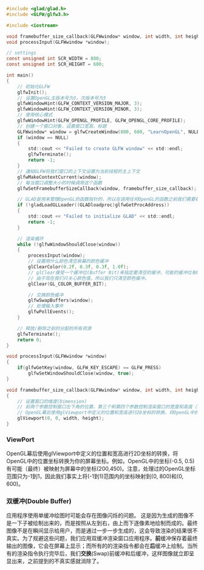 ```c
#include <glad/glad.h>
#include <GLFW/glfw3.h>

#include <iostream>

void framebuffer_size_callback(GLFWwindow* window, int width, int height);
void processInput(GLFWwindow *window);

// settings
const unsigned int SCR_WIDTH = 800;
const unsigned int SCR_HEIGHT = 600;

int main()
{
    // 初始化GLFW
    glfwInit();
    // 设置OpenGL主版本号为3，次版本号为3
    glfwWindowHint(GLFW_CONTEXT_VERSION_MAJOR, 3);
    glfwWindowHint(GLFW_CONTEXT_VERSION_MINOR, 3);
    // 使用核心模式
    glfwWindowHint(GLFW_OPENGL_PROFILE, GLFW_OPENGL_CORE_PROFILE);
    // 创建一个窗口对象，设置窗口宽高、标题
    GLFWwindow* window = glfwCreateWindow(800, 600, "LearnOpenGL", NULL, NULL);
    if (window == NULL)
    {
        std::cout << "Failed to create GLFW window" << std::endl;
        glfwTerminate();
        return -1;
    }
    // 通知GLFW将我们窗口的上下文设置为当前线程的主上下文
    glfwMakeContextCurrent(window);
    // 每当窗口调整大小的时候调用这个函数
    glfwSetFramebufferSizeCallback(window, framebuffer_size_callback);

	// GLAD是用来管理OpenGL的函数指针的，所以在调用任何OpenGL的函数之前我们需要初始化GLAD。
    if (!gladLoadGLLoader((GLADloadproc)glfwGetProcAddress))
    {
        std::cout << "Failed to initialize GLAD" << std::endl;
        return -1;
    }    

    // 渲染循环
    while (!glfwWindowShouldClose(window))
    {
        processInput(window);
		// 设置用什么颜色清空屏幕的颜色缓冲
        glClearColor(0.2f, 0.3f, 0.3f, 1.0f);
        // glClear接受一个缓冲位(Buffer Bit)来指定要清空的缓冲，可能的缓冲位有GL_COLOR_BUFFER_BIT，GL_DEPTH_BUFFER_BIT和GL_STENCIL_BUFFER_BIT。
        // 由于现在我们只关心颜色值，所以我们只清空颜色缓冲。
        glClear(GL_COLOR_BUFFER_BIT);

        // 交换颜色缓冲
        glfwSwapBuffers(window);
        // 处理输入事件
        glfwPollEvents();
    }

	// 释放/删除之前的分配的所有资源
    glfwTerminate();
    return 0;
}

void processInput(GLFWwindow *window)
{
    if(glfwGetKey(window, GLFW_KEY_ESCAPE) == GLFW_PRESS)
        glfwSetWindowShouldClose(window, true);
}

void framebuffer_size_callback(GLFWwindow* window, int width, int height)
{
    // 设置窗口的维度(Dimension)
    // 前两个参数控制窗口左下角的位置。第三个和第四个参数控制渲染窗口的宽度和高度（像素）
    // OpenGL幕后使用glViewport中定义的位置和宽高进行2D坐标的转换，将OpenGL中的位置坐标转换为你的屏幕坐标。例如，OpenGL中的坐标(-0.5, 0.5)有可能（最终）被映射为屏幕中的坐标(200,450)。注意，处理过的OpenGL坐标范围只为-1到1，因此我们事实上将(-1到1)范围内的坐标映射到(0, 800)和(0, 600)。
    glViewport(0, 0, width, height);
}
```

### ViewPort

OpenGL幕后使用glViewport中定义的位置和宽高进行2D坐标的转换，将OpenGL中的位置坐标转换为你的屏幕坐标。例如，OpenGL中的坐标(-0.5, 0.5)有可能（最终）被映射为屏幕中的坐标(200,450)。注意，处理过的OpenGL坐标范围只为-1到1，因此我们事实上将(-1到1)范围内的坐标映射到(0, 800)和(0, 600)。

### 双缓冲(Double Buffer)

应用程序使用单缓冲绘图时可能会存在图像闪烁的问题。 这是因为生成的图像不是一下子被绘制出来的，而是按照从左到右，由上而下逐像素地绘制而成的。最终图像不是在瞬间显示给用户，而是通过一步一步生成的，这会导致渲染的结果很不真实。为了规避这些问题，我们应用双缓冲渲染窗口应用程序。**前**缓冲保存着最终输出的图像，它会在屏幕上显示；而所有的的渲染指令都会在**后**缓冲上绘制。当所有的渲染指令执行完毕后，我们**交换**(Swap)前缓冲和后缓冲，这样图像就立即呈显出来，之前提到的不真实感就消除了。